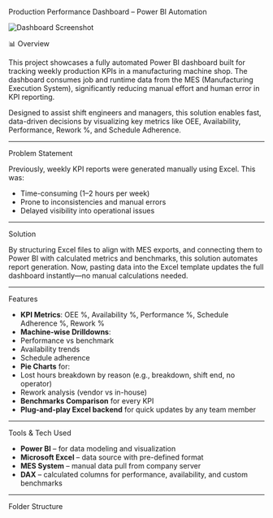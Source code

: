Production Performance Dashboard – Power BI Automation

![Dashboard Screenshot](./assets/production-dashboard.png)

📊 Overview

This project showcases a fully automated Power BI dashboard built for tracking weekly production KPIs in a manufacturing machine shop. The dashboard consumes job and runtime data from the MES (Manufacturing Execution System), significantly reducing manual effort and human error in KPI reporting.

Designed to assist shift engineers and managers, this solution enables fast, data-driven decisions by visualizing key metrics like OEE, Availability, Performance, Rework %, and Schedule Adherence.

---

Problem Statement

Previously, weekly KPI reports were generated manually using Excel. This was:

- Time-consuming (1–2 hours per week)
- Prone to inconsistencies and manual errors
- Delayed visibility into operational issues

---

Solution

By structuring Excel files to align with MES exports, and connecting them to Power BI with calculated metrics and benchmarks, this solution automates report generation. Now, pasting data into the Excel template updates the full dashboard instantly—no manual calculations needed.

---

Features

-  **KPI Metrics**: OEE %, Availability %, Performance %, Schedule Adherence %, Rework %
-  **Machine-wise Drilldowns**:
  - Performance vs benchmark
  - Availability trends
  - Schedule adherence
-  **Pie Charts** for:
  - Lost hours breakdown by reason (e.g., breakdown, shift end, no operator)
  - Rework analysis (vendor vs in-house)
-  **Benchmarks Comparison** for every KPI
-  **Plug-and-play Excel backend** for quick updates by any team member

---

Tools & Tech Used

- **Power BI** – for data modeling and visualization
- **Microsoft Excel** – data source with pre-defined format
- **MES System** – manual data pull from company server
- **DAX** – calculated columns for performance, availability, and custom benchmarks

---

Folder Structure

